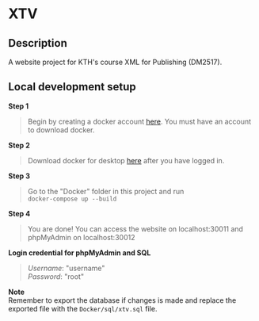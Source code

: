 # XTV

## Description
A website project for KTH's course XML for Publishing (DM2517). 

## Local development setup
**Step 1**
> Begin by creating a docker account [here][1]. You must have an account to download docker.

**Step 2**
> Download docker for desktop [here][2] after you have logged in.

**Step 3**
> Go to the "Docker" folder in this project and run  
> `docker-compose up --build`

**Step 4**
> You are done! You can access the website on localhost:30011 and phpMyAdmin on localhost:30012

**Login credential for phpMyAdmin and SQL**  
> *Username*: "username"  
> *Password*: "root"

**Note**  
Remember to export the database if changes is made and replace the exported file with the `Docker/sql/xtv.sql` file.


[1]: (https://hub.docker.com/signup)
[2]: (https://hub.docker.com/?overlay=onboarding)